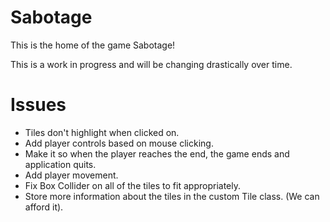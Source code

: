 Sabotage
========

This is the home of the game Sabotage! 

This is a work in progress and will be changing drastically over time.


Issues
========

* Tiles don't highlight when clicked on.
* Add player controls based on mouse clicking.
* Make it so when the player reaches the end, the game ends and application quits.
* Add player movement.
* Fix Box Collider on all of the tiles to fit appropriately. 
* Store more information about the tiles in the custom Tile class. (We can afford it).
